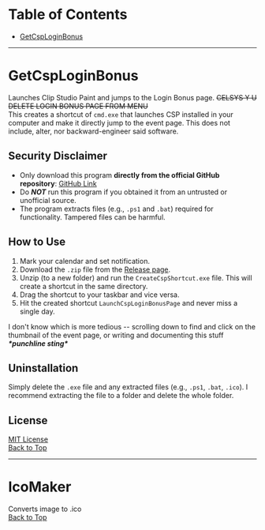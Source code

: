 ﻿# Table of Contents
- [GetCspLoginBonus](#getcsploginbonus)

---

# GetCspLoginBonus  
Launches Clip Studio Paint and jumps to the Login Bonus page. ~~CELSYS Y U DELETE LOGIN BONUS PAGE FROM MENU~~  
This creates a shortcut of `cmd.exe` that launches CSP installed in your computer and make it directly jump to the event page. This does not include, alter, nor backward-engineer said software. 

## Security Disclaimer  
- Only download this program **directly from the official GitHub repository**: [GitHub Link](https://github.com/marrshmallow/PowerShellApps/)
- Do _**NOT**_ run this program if you obtained it from an untrusted or unofficial source.
- The program extracts files (e.g., `.ps1` and `.bat`) required for functionality. Tampered files can be harmful.

## How to Use  
1. Mark your calendar and set notification.
2. Download the `.zip` file from the [Release page](about:blank).
3. Unzip (to a new folder) and run the `CreateCspShortcut.exe` file. This will create a shortcut in the same directory.
4. Drag the shortcut to your taskbar and vice versa.
5. Hit the created shortcut `LaunchCspLoginBonusPage` and never miss a single day.

I don't know which is more tedious -- scrolling down to find and click on the thumbnail of the event page, or writing and documenting this stuff ___\*punchline sting\*___

## Uninstallation  
Simply delete the `.exe` file and any extracted files (e.g., `.ps1`, `.bat`, `.ico`). I recommend extracting the file to a folder and delete the whole folder.

## License  
[MIT License](https://opensource.org/licenses/MIT)  
[Back to Top](#table-of-contents)  

---

# IcoMaker  
Converts image to .ico  
[Back to Top](#table-of-contents)
